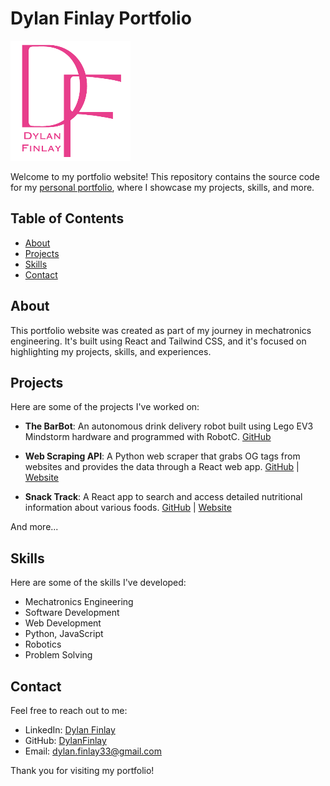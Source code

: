 # Dylan Finlay Portfolio

![Portfolio Screenshot](./public/LogoDF192.png)

Welcome to my portfolio website! This repository contains the source code for my [personal portfolio](https://dylanfinlay.com), where I showcase my projects, skills, and more.

## Table of Contents

- [About](#about)
- [Projects](#projects)
- [Skills](#skills)
- [Contact](#contact)

## About

This portfolio website was created as part of my journey in mechatronics engineering. It's built using React and Tailwind CSS, and it's focused on highlighting my projects, skills, and experiences.

## Projects

Here are some of the projects I've worked on:

- **The BarBot**: An autonomous drink delivery robot built using Lego EV3 Mindstorm hardware and programmed with RobotC. [GitHub](https://github.com/DylanFinlay/BarBot)

- **Web Scraping API**: A Python web scraper that grabs OG tags from websites and provides the data through a React web app. [GitHub](https://github.com/DylanFinlay/OpenGraph-Web-Scraper) | [Website](https://open-graph-web-scraper.vercel.app/)

- **Snack Track**: A React app to search and access detailed nutritional information about various foods. [GitHub](https://github.com/DylanFinlay/Snack-track) | [Website](https://snack-track.vercel.app/)

And more...

## Skills

Here are some of the skills I've developed:

- Mechatronics Engineering
- Software Development
- Web Development
- Python, JavaScript
- Robotics
- Problem Solving

## Contact

Feel free to reach out to me:

- LinkedIn: [Dylan Finlay](https://www.linkedin.com/in/dylanfinlay33/)
- GitHub: [DylanFinlay](https://github.com/DylanFinlay)
- Email: dylan.finlay33@gmail.com

Thank you for visiting my portfolio!
